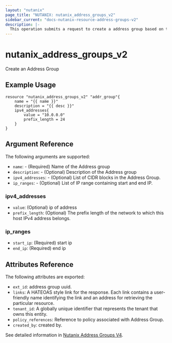 ```yaml
---
layout: "nutanix"
page_title: "NUTANIX: nutanix_address_groups_v2"
sidebar_current: "docs-nutanix-resource-address-groups-v2"
description: |-
  This operation submits a request to create a address group based on the input parameters.
---
```


# nutanix_address_groups_v2

Create an Address Group

## Example Usage

```hcl
resource "nutanix_address_groups_v2" "addr_group"{
    name = "{{ name }}"
    description = "{{ desc }}"
    ipv4_addresses{
        value = "10.0.0.0"
        prefix_length = 24
    }
}
```


## Argument Reference

The following arguments are supported:

* `name`: - (Required) Name of the Address group
* `description`: - (Optional) Description of the Address group
* `ipv4_addresses`: - (Optional) List of CIDR blocks in the Address Group.
* `ip_ranges`: - (Optional) List of IP range containing start and end IP.


### ipv4_addresses
* `value`: (Optional) ip of address
* `prefix_length`: (Optional) The prefix length of the network to which this host IPv4 address belongs.


### ip_ranges
* `start_ip`: (Required) start ip
* `end_ip`: (Required) end ip


## Attributes Reference

The following attributes are exported:

* `ext_id`: address group uuid.
* `links`: A HATEOAS style link for the response. Each link contains a user-friendly name identifying the link and an address for retrieving the particular resource.
* `tenant_id`: A globally unique identifier that represents the tenant that owns this entity. 
* `policy_references`: Reference to policy associated with Address Group.
* `created_by`: created by.


See detailed information in [Nutanix Address Groups V4](https://developers.nutanix.com/api-reference?namespace=microseg&version=v4.0).
